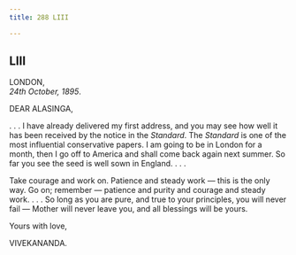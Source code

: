 ```yaml
---
title: 288 LIII

---
```

  

  


## LIII

LONDON,  
*24th October, 1895*.

DEAR ALASINGA,

. . . I have already delivered my first address, and you may see how
well it has been received by the notice in the *Standard*. The
*Standard* is one of the most influential conservative papers. I am
going to be in London for a month, then I go off to America and shall
come back again next summer. So far you see the seed is well sown in
England. . . .

Take courage and work on. Patience and steady work — this is the only
way. Go on; remember — patience and purity and courage and steady work.
. . . So long as you are pure, and true to your principles, you will
never fail — Mother will never leave you, and all blessings will be
yours.

Yours with love,

VIVEKANANDA.